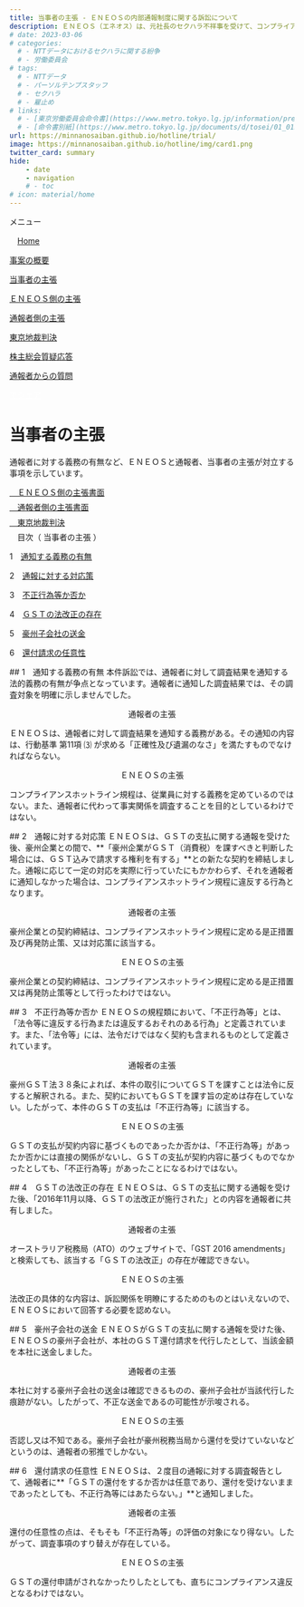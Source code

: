 ```yaml
---
title: 当事者の主張 - ＥＮＥＯＳの内部通報制度に関する訴訟について
description: ＥＮＥＯＳ（エネオス）は、元社長のセクハラ不祥事を受けて、コンプライアンス徹底を表明しておりますが、通報窓口における対応には問題があるといえます。内部通報制度をめぐる訴訟について、山田悠一郎裁判官・坂巻陽士裁判官の判決文を通じて、公益通報に関する問題を検証していきます。
# date: 2023-03-06
# categories:
  # - NTTデータにおけるセクハラに関する紛争
  # - 労働委員会
# tags:
  # - NTTデータ
  # - パーソルテンプスタッフ
  # - セクハラ
  # - 雇止め
# links:
  # - [東京労働委員会命令書](https://www.metro.tokyo.lg.jp/information/press/2024/03/2024030701)
  # - [命令書別紙](https://www.metro.tokyo.lg.jp/documents/d/tosei/01_01b_02)
url: https://minnanosaiban.github.io/hotline/trial/
image: https://minnanosaiban.github.io/hotline/img/card1.png
twitter_card: summary
hide:
    - date
    - navigation
    # - toc
# icon: material/home
---
```


<div class="hamburger" onclick="toggleMenu()"> <i class="fa-solid fa-bars"></i> メニュー</div>
<div id="mobileMenu" class="mobile-menu">
  <p class="mobile small doc">
    <i class="fa-solid fa-house"></i>　<a href="https://minnanosaiban.github.io/hotline/" class="arrow-link-small">Home</a>
  </p>
  <p class="mobile small doc">
    <i class="bi bi-chevron-compact-right"></i>
    <a href="https://minnanosaiban.github.io/hotline/summary/" class="arrow-link-small">事案の概要</a>
  </p>
  <p class="mobile small doc">
    <i class="bi bi-chevron-compact-right"></i>
    <a href="https://minnanosaiban.github.io/hotline/trial/" class="arrow-link-small">当事者の主張</a>
  </p>
  <p class="mobile small doc pad2">
    <i class="bi bi-chevron-compact-right"></i>
    <a href="https://minnanosaiban.github.io/hotline/trial/eneos/" class="arrow-link-small">ＥＮＥＯＳ側の主張</a>
  </p>
  <p class="mobile small doc pad2">
    <i class="bi bi-chevron-compact-right"></i>
    <a href="https://minnanosaiban.github.io/eneos-saiban/argument.html" class="arrow-link-small">通報者側の主張</a>
  </p>
  <p class="mobile small doc pad2">
    <i class="bi bi-chevron-compact-right"></i>
    <a href="https://minnanosaiban.github.io/hotline/trial/judgement/" class="arrow-link-small">東京地裁判決</a>
  </p>
  <p class="mobile small doc">
    <i class="bi bi-chevron-compact-right"></i>
    <a href="https://minnanosaiban.github.io/hotline/agm/" class="arrow-link-small">株主総会質疑応答</a>
  </p>
  <p class="mobile small doc pad2">
    <i class="bi bi-chevron-compact-right"></i>
    <a href="https://minnanosaiban.github.io/hotline/agm/hotline" class="arrow-link-small">通報者からの質問</a>
  </p>
</div>

<p style="margin: 0;">
  <a href="https://twitter.com/share?url=https://minnanosaiban.github.io/hotline/trial/ &text=当事者の主張 - ＥＮＥＯＳの内部通報制度に関する訴訟について"
     target="_blank" class="x-share" style="color: #FFFFFF;">
    <i class="fa-brands fa-x-twitter"></i> でシェア
  </a>
</p>

# 当事者の主張

<div class="width-40" markdown>

<p class="large">
通報者に対する義務の有無など、ＥＮＥＯＳと通報者、当事者の主張が対立する事項を示しています。</p>
<p  style="margin-top: 0.4rem !important; margin-bottom: 0.4rem !important;">
<a href="https://minnanosaiban.github.io/hotline/trial/eneos/" class="arrow-link">
  <span class="arrow"><i class="fa-solid fa-angles-right"></i>　</span>ＥＮＥＯＳ側の主張書面
</a>
<p  style="margin-top: 0.4rem !important; margin-bottom: 0.4rem !important;">
<a href="https://minnanosaiban.github.io/hotline/trial/https://minnanosaiban.github.io/eneos-saiban/argument.html/" class="arrow-link">
  <span class="arrow"><i class="fa-solid fa-angles-right"></i>　</span>通報者側の主張書面
</a>
<p  style="margin-top: 0.4rem !important; margin-bottom: 0.4rem !important;">
<a href="https://minnanosaiban.github.io/hotline/trial/judgement/" class="arrow-link" >
  <span class="arrow"><i class="fa-solid fa-angles-right"></i>　</span>東京地裁判決
</a></p>


<div class="mokuji" onclick="toggleindex()"> <i id="mokuji-icon" class="fa-solid fa-sort-down"></i>　目次（ 当事者の主張 ）</div>
<div id="mobilemokuji" class="mobile-mokuji" style="display: block;">
  <p class="mobile small doc pad1">
     1　<a href="https://minnanosaiban.github.io/hotline/trial/#1" class="arrow-link-small">通知する義務の有無</a>
  </p>
  <p class="mobile small doc pad1">
     2　<a href="https://minnanosaiban.github.io/hotline/trial/#2" class="arrow-link-small">通報に対する対応策</a>
  </p>
  <p class="mobile small doc pad1">
     3　<a href="https://minnanosaiban.github.io/hotline/trial/#3" class="arrow-link-small">不正行為等か否か</a>
  </p>
  <p class="mobile small doc pad1">
     4　<a href="https://minnanosaiban.github.io/hotline/trial/#4" class="arrow-link-small">ＧＳＴの法改正の存在</a>
  </p>
  <p class="mobile small doc pad1">
     5　<a href="https://minnanosaiban.github.io/hotline/trial/#5" class="arrow-link-small">豪州子会社の送金</a>
  </p>
  <p class="mobile small doc pad1">
     6　<a href="https://minnanosaiban.github.io/hotline/trial/#6" class="arrow-link-small">還付請求の任意性</a>
  </p>
</div>
</div>

<div class="width-40" markdown>
<a name="1"></a>
## 1　通知する義務の有無
本件訴訟では、通報者に対して調査結果を通知する法的義務の有無が争点となっています。通報者に通知した調査結果では、その調査対象を明確に示しませんでした。
</div>
<div class="width-40">
<div class="nt-cards nt-grid cols-2" style="margin-top: 0rem !important; margin-bottom: 0rem !important;">
    <div class="nt-card">
        <div class="nt-card-content">
            <p class="card-title" style="text-align: center;">通報者の主張</p>
            <p class="card-text">ＥＮＥＯＳは、通報者に対して調査結果を通知する義務がある。その通知の内容は、行動基準 第11項 ⑶ が求める「正確性及び遺漏のなさ」を満たすものでなければならない。</p>
        </div>
    </div>
    <div class="nt-card">
        <div class="nt-card-content">
            <p class="card-title" style="text-align: center;">ＥＮＥＯＳの主張</p>
            <p class="card-text">コンプライアンスホットライン規程は、従業員に対する義務を定めているのではない。また、通報者に代わって事実関係を調査することを目的としているわけではない。</p>
        </div>
    </div>
</div>
</div>

<div class="width-40" markdown>
<a name="2"></a>
## 2　通報に対する対応策
ＥＮＥＯＳは、ＧＳＴの支払に関する通報を受けた後、豪州企業との間で、**「豪州企業がＧＳＴ（消費税）を課すべきと判断した場合には、ＧＳＴ込みで請求する権利を有する」**との新たな契約を締結しました。通報に応じて一定の対応を実際に行っていたにもかかわらず、それを通報者に通知しなかった場合は、コンプライアンスホットライン規程に違反する行為となります。
</div>
<div class="width-40">
<div class="nt-cards nt-grid cols-2" style="margin-top: 0rem !important; margin-bottom: 0rem !important;">
    <div class="nt-card">
        <div class="nt-card-content">
            <p class="card-title" style="text-align: center;">通報者の主張</p>
            <p class="card-text">豪州企業との契約締結は、コンプライアンスホットライン規程に定める是正措置及び再発防止策、又は対応策に該当する。</p>
        </div>
    </div>
    <div class="nt-card">
        <div class="nt-card-content">
            <p class="card-title" style="text-align: center;">ＥＮＥＯＳの主張</p>
            <p class="card-text">豪州企業との契約締結は、コンプライアンスホットライン規程に定める是正措置又は再発防止策等として行ったわけではない。</p>
        </div>
    </div>
</div>
</div>

<div class="width-40" markdown>
<a name="3"></a>
## 3　不正行為等か否か
ＥＮＥＯＳの規程類において、「不正行為等」とは、「法令等に違反する行為または違反するおそれのある行為」と定義されています。また、「法令等」には、法令だけではなく契約も含まれるものとして定義されています。
</div>
<div class="width-40">
<div class="nt-cards nt-grid cols-2" style="margin-top: 0rem !important; margin-bottom: 0rem !important;">
    <div class="nt-card">
        <div class="nt-card-content">
            <p class="card-title" style="text-align: center;">通報者の主張</p>
            <p class="card-text">豪州ＧＳＴ法３８条によれば、本件の取引についてＧＳＴを課すことは法令に反すると解釈される。また、契約においてもＧＳＴを課す旨の定めは存在していない。したがって、本件のＧＳＴの支払は「不正行為等」に該当する。</p>
        </div>
    </div>
    <div class="nt-card">
        <div class="nt-card-content">
            <p class="card-title" style="text-align: center;">ＥＮＥＯＳの主張</p>
            <p class="card-text">ＧＳＴの支払が契約内容に基づくものであったか否かは、「不正行為等」があったか否かには直接の関係がないし、ＧＳＴの支払が契約内容に基づくものでなかったとしても、「不正行為等」があったことになるわけではない。</p>
        </div>
    </div>
</div>
</div>

<div class="width-40" markdown>
<a name="4"></a>
## 4　ＧＳＴの法改正の存在
ＥＮＥＯＳは、ＧＳＴの支払に関する通報を受けた後、「2016年11月以降、ＧＳＴの法改正が施行された」との内容を通報者に共有しました。
</div>
<div class="width-40">
<div class="nt-cards nt-grid cols-2" style="margin-top: 0rem !important; margin-bottom: 0rem !important;">
    <div class="nt-card">
        <div class="nt-card-content">
            <p class="card-title" style="text-align: center;">通報者の主張</p>
            <p class="card-text">オーストラリア税務局（ATO）のウェブサイトで、「GST 2016 amendments」と検索しても、該当する「ＧＳＴの法改正」の存在が確認できない。</p>
        </div>
    </div>
    <div class="nt-card">
        <div class="nt-card-content">
            <p class="card-title" style="text-align: center;">ＥＮＥＯＳの主張</p>
            <p class="card-text">法改正の具体的な内容は、訴訟関係を明瞭にするためのものとはいえないので、ＥＮＥＯＳにおいて回答する必要を認めない。</p>
        </div>
    </div>
</div>
</div>

<div class="width-40" markdown>
<a name="5"></a>
## 5　豪州子会社の送金
ＥＮＥＯＳがＧＳＴの支払に関する通報を受けた後、ＥＮＥＯＳの豪州子会社が、本社のＧＳＴ還付請求を代行したとして、当該金額を本社に送金しました。
</div>
<div class="width-40">
<div class="nt-cards nt-grid cols-2" style="margin-top: 0rem !important; margin-bottom: 0rem !important;">
    <div class="nt-card">
        <div class="nt-card-content">
            <p class="card-title" style="text-align: center;">通報者の主張</p>
            <p class="card-text">本社に対する豪州子会社の送金は確認できるものの、豪州子会社が当該代行した痕跡がない。したがって、不正な送金であるの可能性が示唆される。</p>
        </div>
    </div>
    <div class="nt-card">
        <div class="nt-card-content">
            <p class="card-title" style="text-align: center;">ＥＮＥＯＳの主張</p>
            <p class="card-text"> 否認し又は不知である。豪州子会社が豪州税務当局から還付を受けていないなどというのは、通報者の邪推でしかない。</p>
        </div>
    </div>
</div>
</div>

<div class="width-40" markdown>
<a name="6"></a>
## 6　還付請求の任意性
ＥＮＥＯＳは、２度目の通報に対する調査報告として、通報者に**「ＧＳＴの還付をするか否かは任意であり、還付を受けないままであったとしても、不正行為等にはあたらない。」**と通知しました。
</div>
<div class="width-40">
<div class="nt-cards nt-grid cols-2" style="margin-top: 0rem !important; margin-bottom: 0rem !important;">
    <div class="nt-card">
        <div class="nt-card-content">
            <p class="card-title" style="text-align: center;">通報者の主張</p>
            <p class="card-text">還付の任意性の点は、そもそも「不正行為等」の評価の対象になり得ない。したがって、調査事項のすり替えが存在している。</p>
        </div>
    </div>
    <div class="nt-card">
        <div class="nt-card-content">
            <p class="card-title" style="text-align: center;">ＥＮＥＯＳの主張</p>
            <p class="card-text">ＧＳＴの還付申請がされなかったりしたとしても、直ちにコンプライアンス違反となるわけではない。</p>
        </div>
    </div>
</div>
</div>
